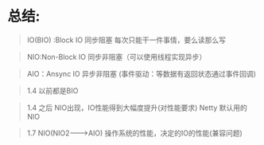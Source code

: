 总结:
==
> IO(BIO) :Block IO 同步阻塞 每次只能干一件事情，要么读那么写
 
>NIO:Non-Block IO 同步非阻塞（可以使用线程实现异步）
   
>AIO：Ansync IO 异步非阻塞 (事件驱动：等数据有返回状态通过事件回调)
   
>1.4 以前都是BIO
   
>1.4 之后 NIO出现，IO性能得到大幅度提升(对性能要求) Netty 默认用的NIO
   
>1.7 NIO(NIO2--->AIO) 操作系统的性能，决定的IO的性能(兼容问题)
  
